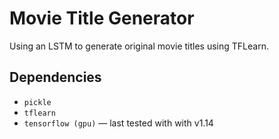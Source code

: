 # Movie Title Generator
Using an LSTM to generate original movie titles using TFLearn.
## Dependencies
- `pickle`
- `tflearn`
- `tensorflow (gpu)` — last tested with with v1.14
